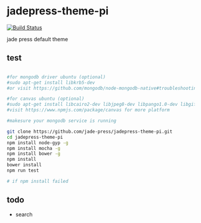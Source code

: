 # jadepress-theme-pi

[![Build Status](https://travis-ci.org/jade-press/jadepress-theme-pi.svg?branch=master)](https://travis-ci.org/jade-press/jadepress-theme-pi)

jade press default theme


## test
```bash

#for mongodb driver ubuntu (optional)
#sudo apt-get install libkrb5-dev
#or visit https://github.com/mongodb/node-mongodb-native#troubleshooting for more

#for canvas ubuntu (optional)
#sudo apt-get install libcairo2-dev libjpeg8-dev libpango1.0-dev libgif-dev build-essential g++
#visit https://www.npmjs.com/package/canvas for more platform

#makesure your mongodb service is running

git clone https://github.com/jade-press/jadepress-theme-pi.git
cd jadepress-theme-pi
npm install node-gyp -g
npm install mocha -g
npm install bower -g
npm install
bower install
npm run test

# if npm install failed
```

## todo 
- search
